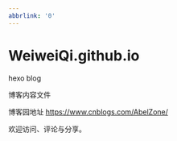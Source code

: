 ```yaml
---
abbrlink: '0'
---
```

<!-- more -->

# WeiweiQi.github.io
hexo blog

博客内容文件

博客园地址
https://www.cnblogs.com/AbelZone/

欢迎访问、评论与分享。
